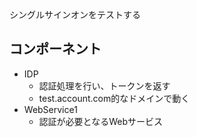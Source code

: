 シングルサインオンをテストする

## コンポーネント

+ IDP
  + 認証処理を行い、トークンを返す
  + test.account.com的なドメインで動く
+ WebService1
  + 認証が必要となるWebサービス
